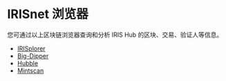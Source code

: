 # IRISnet 浏览器

您可通过以上区块链浏览器查询和分析 IRIS Hub 的区块、交易、验证人等信息。

- [IRISplorer](https://www.irisplorer.io/)
- [Big-Dipper](https://iris.bigdipper.live/)
- [Hubble](https://hubble.figment.network/iris/chains/irishub)
- [Mintscan](https://irishub.mintscan.io/)
